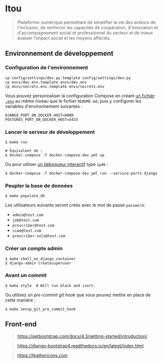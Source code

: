 # Itou

> Plateforme numérique permettant de simplifier la vie des acteurs de l'inclusion, de renforcer les capacités de coopération, d'innovation et d'accompagnement social et professionnel du secteur et de mieux évaluer l'impact social et les moyens affectés.

## Environnement de développement

### Configuration de l'environnement

    cp config/settings/dev.py.template config/settings/dev.py
    cp envs/dev.env.template envs/dev.env
    cp envs/secrets.env.template envs/secrets.env

Vous pouvez personnaliser la configuration Compose en créant [un fichier `.env`](https://docs.docker.com/compose/env-file/) au même niveau que le fichier `README.md`, puis y configurer les variables d'environnement suivantes :

    DJANGO_PORT_ON_DOCKER_HOST=8000
    POSTGRES_PORT_ON_DOCKER_HOST=5433

### Lancer le serveur de développement

    $ make run

    # Équivalent de :
    $ docker-compose -f docker-compose-dev.yml up

Ou pour utiliser [un débogueur interactif](https://github.com/docker/compose/issues/4677#issuecomment-320804194) type `ipdb` :

    $ docker-compose -f docker-compose-dev.yml run --service-ports django

### Peupler la base de données

    $ make populate_db

Les utilisateurs suivants seront créés avec le mot de passe `password`:

- `admin@test.com`
- `job@test.com`
- `prescriber@test.com`
- `siae@test.com`
- `prescriber-solo@test.com`

### Créer un compte admin

    $ make shell_on_django_container
    $ django-admin createsuperuser

### Avant un commit

    $ make style  # Will run black and isort.

Ou utilisez un *pre-commit git hook* que vous pouvez mettre en place de cette manière :

    $ make setup_git_pre_commit_hook

## Front-end

> https://getbootstrap.com/docs/4.3/getting-started/introduction/

> https://django-bootstrap4.readthedocs.io/en/latest/index.html

> https://feathericons.com
